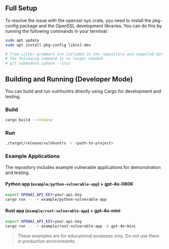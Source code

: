## Full Setup

To resolve the issue with the openssl-sys crate, you need to install the pkg-config package and the OpenSSL development libraries. You can do this by running the following commands in your terminal:

```sh
sudo apt update
sudo apt install pkg-config libssl-dev

# Tree-sitter grammars are included in the repository and compiled during the build process.
# The following command is no longer needed:
# git submodule update --init 
```

## Building and Running (Developer Mode)

You can build and run vulnhuntrs directly using Cargo for development and testing.

### Build

```bash
cargo build --release
```

### Run

```bash
./target/release/vulnhuntrs -r <path-to-project>
```

### Example Applications

The repository includes example vulnerable applications for demonstration and testing.

#### Python app (`example/python-vulnerable-app`) + gpt-4o-0806

```bash
export OPENAI_API_KEY=your-api-key
cargo run -- -r example/python-vulnerable-app 
```

#### Rust app (`example/rust-vulnerable-app`) + gpt-4o-mini

```bash
export OPENAI_API_KEY=your-api-key
cargo run -- -r example/rust-vulnerable-app -m gpt-4o-mini
```

> These examples are for educational purposes only. Do not use them in production environments.
